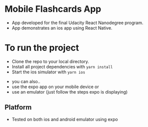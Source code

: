 # Mobile Flashcards App

- App developed for the final Udacity React Nanodegree program.
- App demonstrates an ios app using React Native.

# To run the project

- Clone the repo to your local directory.
- Install all project dependencies with `yarn install`
- Start the ios simulator with `yarn ios`

* you can also..
* use the expo app on your mobile device or
* use an emulator (just follow the steps expo is displaying)

## Platform

- Tested on both ios and android emulator using expo
